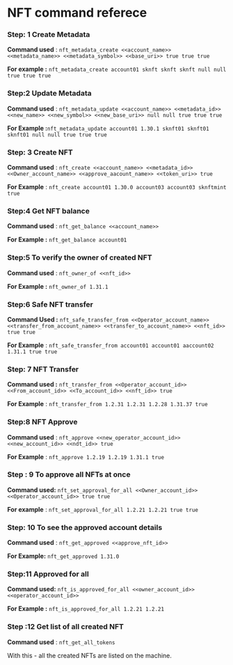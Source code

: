 # NFT command referece

### **Step: 1** Create Metadata

**Command used** : `nft_metadata_create <<account_name>> <<metadata_name>> <<metadata_symbol>> <<base_uri>> true true true`

**For example :** `nft_metadata_create account01 sknft sknft sknft null null true true true`  


### **Step:2** Update Metadata

**Command used** : `nft_metadata_update <<account_name>> <<metadata_id>> <<new_name>> <<new_symbol>> <<new_base_uri>> null null true true true`

**For Example :**`nft_metadata_update account01 1.30.1 sknft01 sknft01 sknft01 null null true true true`  
  


### **Step: 3** Create NFT

**Command used** : `nft_create <<account_name>> <<metadata_id>> <<Owner_account_name>> <<approve_aacount_name>> <<token_uri>> true`

**For Example** : `nft_create account01 1.30.0 account03 account03 sknftmint true`  


### **Step:4** Get NFT balance

**Command used** : `nft_get_balance <<account_name>>`

**For Example :** `nft_get_balance account01`  
  


### **Step:5** To verify the owner of created NFT

**Command used** : `nft_owner_of <<nft_id>>`

**For Example :** `nft_owner_of 1.31.1`  
  


### **Step:6** Safe NFT transfer

**Command Used :** `nft_safe_transfer_from <<Operator_account_name>> <<transfer_from_account_name>> <<transfer_to_account_name>> <<nft_id>> true true`

**For Example** : `nft_safe_transfer_from account01 account01 aaccount02 1.31.1 true true`  
  


### **Step: 7** NFT Transfer

**Command used :** `nft_transfer_from <<Operator_account_id>> <<From_account_id>> <<To_account_id>> <<nft_id>> true`

**For Example** : `nft_transfer_from 1.2.31 1.2.31 1.2.28 1.31.37 true`  
  


### **Step:8** NFT Approve

**Command used** : `nft_approve <<new_operator_account_id>> <<new_account_id>> <<ndt_id>> true`

**For Example** : `nft_approve 1.2.19 1.2.19 1.31.1 true`  
  


### **Step : 9** To approve all NFTs at once

**Command used:** `nft_set_approval_for_all <<Owner_account_id>> <<Operator_account_id>> true true`

**For example** : `nft_set_approval_for_all 1.2.21 1.2.21 true true`  
  


### **Step: 10** To see the approved account details

**Command used** : `nft_get_approved <<approve_nft_id>>`

**For Example:** `nft_get_approved 1.31.0`  
  


### **Step:11** Approved for all

**Command used:** `nft_is_approved_for_all <<owner_account_id>> <<operator_account_id>>`

**For Example :** `nft_is_approved_for_all 1.2.21 1.2.21`  
  


### **Step :12** Get list of all created NFT

**Command used** : `nft_get_all_tokens`

With this - all the created NFTs are listed on the machine.

